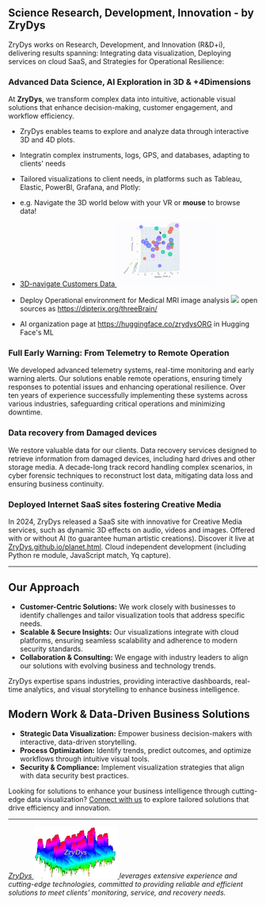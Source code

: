 Science Research, Development, Innovation - by ZryDys
-----------------------------------------------------

ZryDys works on Research, Development, and Innovation (R&D+i), delivering results spanning: Integrating data visualization, Deploying services on cloud SaaS, and Strategies for Operational Resilience:



### Advanced Data Science, AI Exploration in 3D & +4Dimensions

At **ZryDys**, we transform complex data into intuitive, actionable visual solutions that enhance decision-making, customer engagement, and workflow efficiency.

-   ZryDys enables teams to explore and analyze data through interactive 3D and 4D plots.
-   Integratin complex instruments, logs, GPS, and databases, adapting to clients\' needs
-   Tailored visualizations to client needs, in platforms such as Tableau, Elastic, PowerBI, Grafana, and Plotly:
-   e.g. Navigate the 3D world below with your VR or **mouse** to browse data!
     

- [3D-navigate Customers Data ![](anim/bi.gif)](vis-bi-plotly.html) 

- Deploy Operational environment for Medical MRI image analysis ![](https://github.com/dipterix/threeBrain/blob/master/adhoc/demo.gif?raw=true) open sources as https://dipterix.org/threeBrain/
- AI organization page at https://huggingface.co/zrydysORG in Hugging Face's ML


### Full Early Warning: From Telemetry to Remote Operation

We developed advanced telemetry systems, real-time monitoring and early warning alerts. Our solutions enable remote operations, ensuring timely responses to potential issues and enhancing operational resilience. Over ten years of experience successfully implementing these systems across
various industries, safeguarding critical operations and minimizing downtime.

### Data recovery from Damaged devices

We restore valuable data for our clients. Data recovery services designed to retrieve information from damaged devices, including hard drives and other storage media. A decade-long track record handling
complex scenarios, in cyber forensic techniques to reconstruct lost data, mitigating data loss and ensuring business continuity.

### Deployed Internet SaaS sites fostering Creative Media

In 2024, ZryDys released a SaaS site with innovative for Creative Media services, such as dynamic 3D effects on audio, videos and images. Offered with or without AI (to guarantee human artistic creations).
Discover it live at [ZryDys.github.io/planet.html](//ZryDys.github.io/planet.html). Cloud independent development (including Python re module, JavaScript match, Yq capture).

---

## Our Approach

- **Customer-Centric Solutions:** We work closely with businesses to identify challenges and tailor visualization tools that address specific needs.
- **Scalable & Secure Insights:** Our visualizations integrate with cloud platforms, ensuring seamless scalability and adherence to modern security standards.
- **Collaboration & Consulting:** We engage with industry leaders to align our solutions with evolving business and technology trends.



ZryDys expertise spans industries, providing interactive dashboards, real-time analytics, and visual storytelling to enhance business intelligence.

## Modern Work & Data-Driven Business Solutions

- **Strategic Data Visualization:** Empower business decision-makers with interactive, data-driven storytelling.
- **Process Optimization:** Identify trends, predict outcomes, and optimize workflows through intuitive visual tools.
- **Security & Compliance:** Implement visualization strategies that align with data security best practices.

Looking for solutions to enhance your business intelligence through cutting-edge data visualization? [Connect with us](mailto:zrydys@gmail?subject=visual-connect)  to explore tailored solutions that drive efficiency and innovation.

------------------------------------------------------------------------

*[ZryDys ![](zrydysML.png) ](mailto:zrydys@gmail?subject=visual) leverages extensive experience and cutting-edge technologies, committed to providing reliable and efficient solutions to meet clients\' monitoring, service, and recovery needs.*
